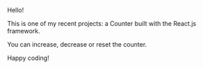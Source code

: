 Hello!

This is one of my recent projects: a Counter built with the React.js framework.

You can increase, decrease or reset the counter.

Happy coding!


